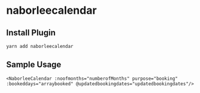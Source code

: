 # naborleecalendar

## Install Plugin
```
yarn add naborleecalendar 
```

## Sample Usage
```
<NaborleeCalendar :noofmonths="numberofMonths" purpose="booking" :bookeddays="arraybooked" @updatedbookingdates="updatedbookingdates"/>
```